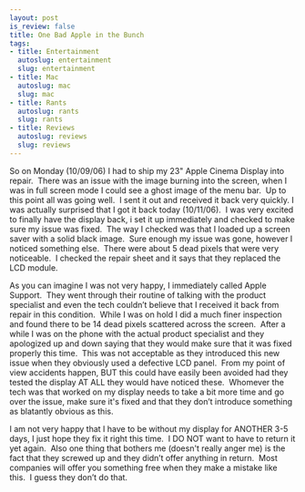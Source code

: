 ```yaml
--- 
layout: post
is_review: false
title: One Bad Apple in the Bunch
tags: 
- title: Entertainment
  autoslug: entertainment
  slug: entertainment
- title: Mac
  autoslug: mac
  slug: mac
- title: Rants
  autoslug: rants
  slug: rants
- title: Reviews
  autoslug: reviews
  slug: reviews
---
```


So on Monday (10/09/06) I had to ship my 23" Apple Cinema Display into repair.  There was an issue with the image burning into the screen, when I was in full screen mode I could see a ghost image of the menu bar.  Up to this point all was going well.  I sent it out and received it back very quickly. I was actually surprised that I got it back today (10/11/06).  I was very excited to finally have the display back, i set it up immediately and checked to make sure my issue was fixed.  The way I checked was that I loaded up a screen saver with a solid black image.  Sure enough my issue was gone, however I noticed something else.  There were about 5 dead pixels that were very noticeable.  I checked the repair sheet and it says that they replaced the LCD module.

As you can imagine I was not very happy, I immediately called Apple Support.  They went through their routine of talking with the product specialist and even the tech couldn’t believe that I received it back from repair in this condition.  While I was on hold I did a much finer inspection and found there to be 14 dead pixels scattered across the screen.  After a while I was on the phone with the actual product specialist and they apologized up and down saying that they would make sure that it was fixed properly this time.  This was not acceptable as they introduced this new issue when they obviously used a defective LCD panel.  From my point of view accidents happen, BUT this could have easily been avoided had they tested the display AT ALL they would have noticed these.  Whomever the tech was that worked on my display needs to take a bit more time and go over the issue, make sure it's fixed and that they don’t introduce something as blatantly obvious as this.

I am not very happy that I have to be without my display for ANOTHER 3-5 days, I just hope they fix it right this time.  I DO NOT want to have to return it yet again.  Also one thing that bothers me (doesn't really anger me) is the fact that they screwed up and they didn’t offer anything in return.  Most companies will offer you something free when they make a mistake like this.  I guess they don’t do that.
